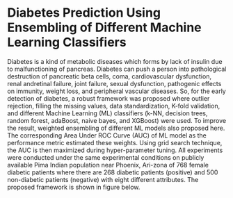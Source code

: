 # Diabetes Prediction Using Ensembling of Different Machine Learning Classifiers
Diabetes is a kind of metabolic diseases which forms by lack of insulin due to malfunctioning of pancreas. Diabetes can push a person into pathological destruction of pancreatic beta cells, coma, cardiovascular dysfunction, renal  andretinal failure, joint failure, sexual dysfunction, pathogenic effects on immunity, weight loss, and peripheral vascular diseases. So, for the early detection of diabetes, a  robust  framework  was proposed where outlier rejection, filling the missing values, data standardization, K-fold validation, and different Machine Learning (ML) classifiers (k-NN, decision trees, random forest, adaBoost, naive bayes, and XGBoost) were used. To improve the result, weighted ensembling of different ML models also proposed here. The corresponding Area Under ROC Curve (AUC) of ML model as the performance metric estimated these weights. Using  grid  search  technique, the AUC is then maximized during hyper-parameter tuning. All  experiments  were  conducted  under  the same experimental conditions on publicly available Pima  Indian  population  near  Phoenix,  Ari-zona of  768  female  diabetic  patients where there are 268  diabetic  patients  (positive)  and 500 non-diabetic patients (negative) with eight different attributes. The proposed framework is shown in figure below.


